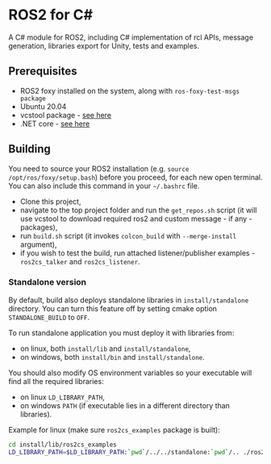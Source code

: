 ROS2 for C#
=============

A C# module for ROS2, including C# implementation of rcl APIs, message generation, libraries export for Unity, tests and examples.

## Prerequisites

*  ROS2 foxy installed on the system, along with `ros-foxy-test-msgs package`
*  Ubuntu 20.04
*  vcstool package - [see here](https://github.com/dirk-thomas/vcstool)
*  .NET core - [see here](https://www.microsoft.com/net/learn/get-started)

## Building

You need to source your ROS2 installation (e.g. `source /opt/ros/foxy/setup.bash`) before you proceed, for each new open terminal. You can also include this command in your `~/.bashrc` file.

*  Clone this project,
*  navigate to the top project folder and run the `get_repos.sh` script (it will use vcstool to download required ros2 and custom message - if any - packages),
*  run `build.sh` script (it invokes `colcon_build` with `--merge-install` argument),
*  if you wish to test the build, run attached listener/publisher examples - `ros2cs_talker` and `ros2cs_listener`.

### Standalone version

By default, build also deploys standalone libraries in `install/standalone` directory. You can turn this feature off by setting cmake option `STANDALONE_BUILD` to `OFF`.

To run standalone application you must deploy it with libraries from:

* on linux, both `install/lib` and `install/standalone`,
* on windows, both `install/bin` and `install/standalone`.

You should also modify OS environment variables so your executable will find all the required libraries:

* on linux `LD_LIBRARY_PATH`,
* on windows `PATH` (if executable lies in a different directory than libraries).

Example for linux (make sure `ros2cs_examples` package is built):

```bash
cd install/lib/ros2cs_examples
LD_LIBRARY_PATH=$LD_LIBRARY_PATH:`pwd`/../../standalone:`pwd`/.. ./ros2cs_talker
```
